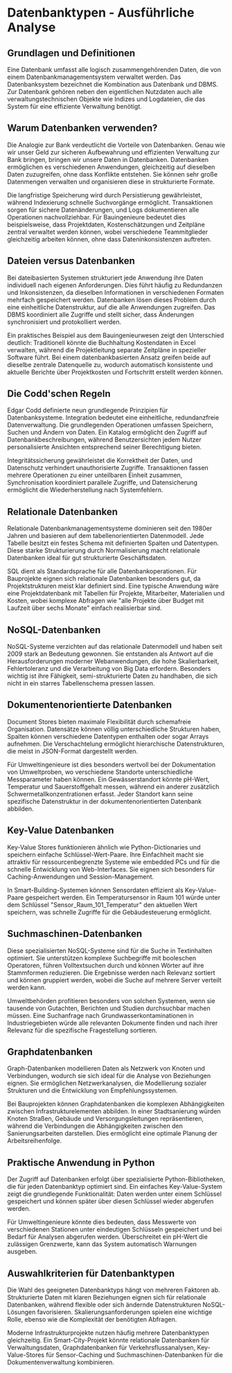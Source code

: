 # Datenbanktypen - Ausführliche Analyse

## Grundlagen und Definitionen

Eine Datenbank umfasst alle logisch zusammengehörenden Daten, die von einem Datenbankmanagementsystem verwaltet werden. Das Datenbanksystem bezeichnet die Kombination aus Datenbank und DBMS. Zur Datenbank gehören neben den eigentlichen Nutzdaten auch alle verwaltungstechnischen Objekte wie Indizes und Logdateien, die das System für eine effiziente Verwaltung benötigt.

## Warum Datenbanken verwenden?

Die Analogie zur Bank verdeutlicht die Vorteile von Datenbanken. Genau wie wir unser Geld zur sicheren Aufbewahrung und effizienten Verwaltung zur Bank bringen, bringen wir unsere Daten in Datenbanken. Datenbanken ermöglichen es verschiedenen Anwendungen, gleichzeitig auf dieselben Daten zuzugreifen, ohne dass Konflikte entstehen. Sie können sehr große Datenmengen verwalten und organisieren diese in strukturierte Formate. 

Die langfristige Speicherung wird durch Persistierung gewährleistet, während Indexierung schnelle Suchvorgänge ermöglicht. Transaktionen sorgen für sichere Datenänderungen, und Logs dokumentieren alle Operationen nachvollziehbar. Für Bauingenieure bedeutet dies beispielsweise, dass Projektdaten, Kostenschätzungen und Zeitpläne zentral verwaltet werden können, wobei verschiedene Teammitglieder gleichzeitig arbeiten können, ohne dass Dateninkonsistenzen auftreten.

## Dateien versus Datenbanken

Bei dateibasierten Systemen strukturiert jede Anwendung ihre Daten individuell nach eigenen Anforderungen. Dies führt häufig zu Redundanzen und Inkonsistenzen, da dieselben Informationen in verschiedenen Formaten mehrfach gespeichert werden. Datenbanken lösen dieses Problem durch eine einheitliche Datenstruktur, auf die alle Anwendungen zugreifen. Das DBMS koordiniert alle Zugriffe und stellt sicher, dass Änderungen synchronisiert und protokolliert werden.

Ein praktisches Beispiel aus dem Bauingenieurwesen zeigt den Unterschied deutlich: Traditionell könnte die Buchhaltung Kostendaten in Excel verwalten, während die Projektleitung separate Zeitpläne in spezieller Software führt. Bei einem datenbankbasierten Ansatz greifen beide auf dieselbe zentrale Datenquelle zu, wodurch automatisch konsistente und aktuelle Berichte über Projektkosten und Fortschritt erstellt werden können.

## Die Codd'schen Regeln

Edgar Codd definierte neun grundlegende Prinzipien für Datenbanksysteme. Integration bedeutet eine einheitliche, redundanzfreie Datenverwaltung. Die grundlegenden Operationen umfassen Speichern, Suchen und Ändern von Daten. Ein Katalog ermöglicht den Zugriff auf Datenbankbeschreibungen, während Benutzersichten jedem Nutzer personalisierte Ansichten entsprechend seiner Berechtigung bieten.

Integritätssicherung gewährleistet die Korrektheit der Daten, und Datenschutz verhindert unauthorisierte Zugriffe. Transaktionen fassen mehrere Operationen zu einer unteilbaren Einheit zusammen, Synchronisation koordiniert parallele Zugriffe, und Datensicherung ermöglicht die Wiederherstellung nach Systemfehlern.

## Relationale Datenbanken

Relationale Datenbankmanagementsysteme dominieren seit den 1980er Jahren und basieren auf dem tabellenorientierten Datenmodell. Jede Tabelle besitzt ein festes Schema mit definierten Spalten und Datentypen. Diese starke Strukturierung durch Normalisierung macht relationale Datenbanken ideal für gut strukturierte Geschäftsdaten.

SQL dient als Standardsprache für alle Datenbankoperationen. Für Bauprojekte eignen sich relationale Datenbanken besonders gut, da Projektstrukturen meist klar definiert sind. Eine typische Anwendung wäre eine Projektdatenbank mit Tabellen für Projekte, Mitarbeiter, Materialien und Kosten, wobei komplexe Abfragen wie "alle Projekte über Budget mit Laufzeit über sechs Monate" einfach realisierbar sind.

## NoSQL-Datenbanken

NoSQL-Systeme verzichten auf das relationale Datenmodell und haben seit 2009 stark an Bedeutung gewonnen. Sie entstanden als Antwort auf die Herausforderungen moderner Webanwendungen, die hohe Skalierbarkeit, Fehlertoleranz und die Verarbeitung von Big Data erfordern. Besonders wichtig ist ihre Fähigkeit, semi-strukturierte Daten zu handhaben, die sich nicht in ein starres Tabellenschema pressen lassen.

## Dokumentenorientierte Datenbanken

Document Stores bieten maximale Flexibilität durch schemafreie Organisation. Datensätze können völlig unterschiedliche Strukturen haben, Spalten können verschiedene Datentypen enthalten oder sogar Arrays aufnehmen. Die Verschachtelung ermöglicht hierarchische Datenstrukturen, die meist in JSON-Format dargestellt werden.

Für Umweltingenieure ist dies besonders wertvoll bei der Dokumentation von Umweltproben, wo verschiedene Standorte unterschiedliche Messparameter haben können. Ein Gewässerstandort könnte pH-Wert, Temperatur und Sauerstoffgehalt messen, während ein anderer zusätzlich Schwermetallkonzentrationen erfasst. Jeder Standort kann seine spezifische Datenstruktur in der dokumentenorientierten Datenbank abbilden.

## Key-Value Datenbanken

Key-Value Stores funktionieren ähnlich wie Python-Dictionaries und speichern einfache Schlüssel-Wert-Paare. Ihre Einfachheit macht sie attraktiv für ressourcenbegrenzte Systeme wie embedded PCs und für die schnelle Entwicklung von Web-Interfaces. Sie eignen sich besonders für Caching-Anwendungen und Session-Management.

In Smart-Building-Systemen können Sensordaten effizient als Key-Value-Paare gespeichert werden. Ein Temperatursensor in Raum 101 würde unter dem Schlüssel "Sensor_Raum_101_Temperatur" den aktuellen Wert speichern, was schnelle Zugriffe für die Gebäudesteuerung ermöglicht.

## Suchmaschinen-Datenbanken

Diese spezialisierten NoSQL-Systeme sind für die Suche in Textinhalten optimiert. Sie unterstützen komplexe Suchbegriffe mit booleschen Operatoren, führen Volltextsuchen durch und können Wörter auf ihre Stammformen reduzieren. Die Ergebnisse werden nach Relevanz sortiert und können gruppiert werden, wobei die Suche auf mehrere Server verteilt werden kann.

Umweltbehörden profitieren besonders von solchen Systemen, wenn sie tausende von Gutachten, Berichten und Studien durchsuchbar machen müssen. Eine Suchanfrage nach Grundwasserkontaminationen in Industriegebieten würde alle relevanten Dokumente finden und nach ihrer Relevanz für die spezifische Fragestellung sortieren.

## Graphdatenbanken

Graph-Datenbanken modellieren Daten als Netzwerk von Knoten und Verbindungen, wodurch sie sich ideal für die Analyse von Beziehungen eignen. Sie ermöglichen Netzwerkanalysen, die Modellierung sozialer Strukturen und die Entwicklung von Empfehlungssystemen.

Bei Bauprojekten können Graphdatenbanken die komplexen Abhängigkeiten zwischen Infrastrukturelementen abbilden. In einer Stadtsanierung würden Knoten Straßen, Gebäude und Versorgungsleitungen repräsentieren, während die Verbindungen die Abhängigkeiten zwischen den Sanierungsarbeiten darstellen. Dies ermöglicht eine optimale Planung der Arbeitsreihenfolge.

## Praktische Anwendung in Python

Der Zugriff auf Datenbanken erfolgt über spezialisierte Python-Bibliotheken, die für jeden Datenbanktyp optimiert sind. Ein einfaches Key-Value-System zeigt die grundlegende Funktionalität: Daten werden unter einem Schlüssel gespeichert und können später über diesen Schlüssel wieder abgerufen werden.

Für Umweltingenieure könnte dies bedeuten, dass Messwerte von verschiedenen Stationen unter eindeutigen Schlüsseln gespeichert und bei Bedarf für Analysen abgerufen werden. Überschreitet ein pH-Wert die zulässigen Grenzwerte, kann das System automatisch Warnungen ausgeben.

## Auswahlkriterien für Datenbanktypen

Die Wahl des geeigneten Datenbanktyps hängt von mehreren Faktoren ab. Strukturierte Daten mit klaren Beziehungen eignen sich für relationale Datenbanken, während flexible oder sich ändernde Datenstrukturen NoSQL-Lösungen favorisieren. Skalierungsanforderungen spielen eine wichtige Rolle, ebenso wie die Komplexität der benötigten Abfragen.

Moderne Infrastrukturprojekte nutzen häufig mehrere Datenbanktypen gleichzeitig. Ein Smart-City-Projekt könnte relationale Datenbanken für Verwaltungsdaten, Graphdatenbanken für Verkehrsflussanalysen, Key-Value-Stores für Sensor-Caching und Suchmaschinen-Datenbanken für die Dokumentenverwaltung kombinieren.